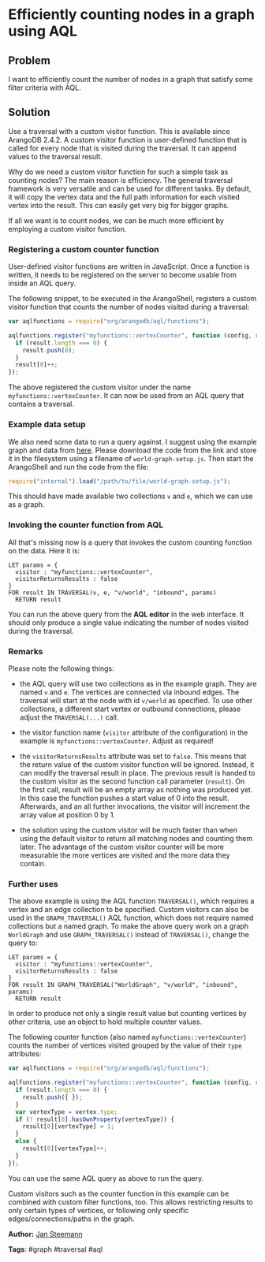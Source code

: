 # Efficiently counting nodes in a graph using AQL

## Problem

I want to efficiently count the number of nodes in a graph that satisfy some filter
criteria with AQL.

## Solution

Use a traversal with a custom visitor function. This is available since ArangoDB 2.4.2.
A custom visitor function is user-defined function that is called for every node that
is visited during the traversal. It can append values to the traversal result.

Why do we need a custom visitor function for such a simple task as counting nodes?
The main reason is efficiency. The general traversal framework is very versatile and
can be used for different tasks. By default, it will copy the vertex data and the full
path information for each visited vertex into the result. This can easily get very big
for bigger graphs.

If all we want is to count nodes, we can be much more efficient by employing a custom
visitor function.

### Registering a custom counter function

User-defined visitor functions are written in JavaScript. Once a function is written,
it needs to be registered on the server to become usable from inside an AQL query.

The following snippet, to be executed in the ArangoShell, registers a custom visitor 
function that counts the number of nodes visited during a traversal:

```js 
var aqlfunctions = require("org/arangodb/aql/functions");

aqlfunctions.register("myfunctions::vertexCounter", function (config, result) {
  if (result.length === 0) {
    result.push(0);
  }
  result[0]++;
});
```

The above registered the custom visitor under the name `myfunctions::vertexCounter`. It
can now be used from an AQL query that contains a traversal. 

### Example data setup

We also need some data to run a query against. I suggest using the example graph and data 
from [here](https://jsteemann.github.io/downloads/code/world-graph-setup.js).
Please download the code from the link and store it in the filesystem using a filename
of `world-graph-setup.js`. Then start the ArangoShell and run the code from the file:

```js
require("internal").load("/path/to/file/world-graph-setup.js");
```

This should have made available two collections `v` and `e`, which we can use as a graph.

### Invoking the counter function from AQL

All that's missing now is a query that invokes the custom counting function on the data.
Here it is:
 
```
LET params = { 
  visitor : "myfunctions::vertexCounter", 
  visitorReturnsResults : false 
}
FOR result IN TRAVERSAL(v, e, "v/world", "inbound", params) 
  RETURN result
```

You can run the above query from the **AQL editor** in the web interface. It should only
produce a single value indicating the number of nodes visited during the traversal.

### Remarks

Please note the following things:

* the AQL query will use two collections as in the example graph. They are named `v` and 
  `e`. The vertices are connected via inbound edges. The traversal will start at the
  node with id `v/world` as specified. To use other collections, a different start vertex
  or outbound connections, please adjust the `TRAVERSAL(...)` call.

* the visitor function name (`visitor` attribute of the configuration) in the example
  is `myfunctions::vertexCounter`. Adjust as required!

* the `visitorReturnsResults` attribute was set to `false`. This means that the return
  value of the custom visitor function will be ignored. Instead, it can modify the traversal
  result in place. The previous result is handed to the custom visitor as the second 
  function call parameter (`result`). On the first call, result will be an empty array as
  nothing was produced yet. In this case the function pushes a start value of 0 into the 
  result. Afterwards, and an all further invocations, the visitor will increment the 
  array value at position 0 by 1.

* the solution using the custom visitor will be much faster than when using the default 
  visitor to return all matching nodes and counting them later. The advantage of the
  custom visitor counter will be more measurable the more vertices are visited and the
  more data they contain. 
 
### Further uses
 
The above example is using the AQL function `TRAVERSAL()`, which requires a vertex and 
an edge collection to be specified. Custom visitors can also be used in the
`GRAPH_TRAVERSAL()` AQL function, which does not require named collections but a named 
graph. To make the above query work on a graph `WorldGraph` and use `GRAPH_TRAVERSAL()`
instead of `TRAVERSAL()`, change the query to:

```
LET params = { 
  visitor : "myfunctions::vertexCounter", 
  visitorReturnsResults : false 
}
FOR result IN GRAPH_TRAVERSAL("WorldGraph", "v/world", "inbound", params) 
  RETURN result
```

In order to produce not only a single result value but counting vertices by other criteria,
use an object to hold multiple counter values.

The following counter function (also named `myfunctions::vertexCounter`) counts the number
of vertices visited grouped by the value of their `type` attributes:

```js
var aqlfunctions = require("org/arangodb/aql/functions");

aqlfunctions.register("myfunctions::vertexCounter", function (config, result, vertex) {
  if (result.length === 0) {
    result.push({ });
  }
  var vertexType = vertex.type;
  if (! result[0].hasOwnProperty(vertexType)) {
    result[0][vertexType] = 1;
  }
  else {
    result[0][vertexType]++;
  }
});
```

You can use the same AQL query as above to run the query.

Custom visitors such as the counter function in this example can be combined with custom 
filter functions, too. This allows restricting results to only certain types of vertices, 
or following only specific edges/connections/paths in the graph.

**Author:** [Jan Steemann](https://github.com/jsteemann)

**Tags**: #graph #traversal #aql
